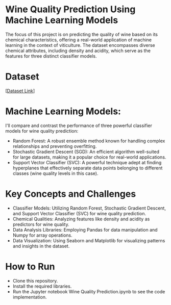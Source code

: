 # Wine Quality Prediction Using Machine Learning Models
The focus of this project is on predicting the quality of wine based on its chemical characteristics, offering a real-world application of machine learning in the context of viticulture. The dataset encompasses diverse chemical attributes, including density and acidity, which serve as the features for three distinct classifier models.

# Dataset
[[Dataset Link](https://www.kaggle.com/datasets/yasserh/wine-quality-dataset)]

# Machine Learning Models:
I'll compare and contrast the performance of three powerful classifier models for wine quality prediction:
- Random Forest: A robust ensemble method known for handling complex relationships and preventing overfitting.
- Stochastic Gradient Descent (SGD): An efficient algorithm well-suited for large datasets, making it a popular choice for real-world applications.
- Support Vector Classifier (SVC): A powerful technique adept at finding hyperplanes that effectively separate data points belonging to different classes (wine quality levels in this case).

# Key Concepts and Challenges
- Classifier Models: Utilizing Random Forest, Stochastic Gradient Descent, and Support Vector Classifier (SVC) for wine quality prediction.
- Chemical Qualities: Analyzing features like density and acidity as predictors for wine quality.
- Data Analysis Libraries: Employing Pandas for data manipulation and Numpy for array operations.
- Data Visualization: Using Seaborn and Matplotlib for visualizing patterns and insights in the dataset.

# How to Run
- Clone this repository.
- Install the required libraries.
- Run the Jupyter notebook Wine Quality Prediction.ipynb to see the code implementation.
